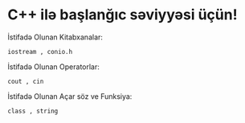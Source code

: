 # C++ ilə başlanğıc səviyyəsi üçün!

İstifadə Olunan Kitabxanalar:
~~~
iostream , conio.h
~~~
İstifadə Olunan Operatorlar:
~~~
cout , cin
~~~
İstifadə Olunan Açar söz ve Funksiya:
~~~ 
class , string
~~~
